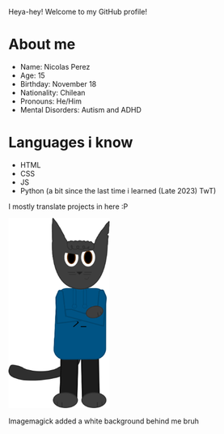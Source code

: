 Heya-hey! Welcome to my GitHub profile!

# About me

- Name: Nicolas Perez
- Age: 15
- Birthday: November 18
- Nationality: Chilean
- Pronouns: He/Him
- Mental Disorders: Autism and ADHD

# Languages i know
- HTML
- CSS
- JS
- Python (a bit since the last time i learned (Late 2023) TwT)

I mostly translate projects in here :P

<img src="nicopose.png" width="200px">

Imagemagick added a white background behind me bruh
<!---
nicoanimateyt/nicoanimateyt is a ✨ special ✨ repository because its `README.md` (this file) appears on your GitHub profile.
You can click the Preview link to take a look at your changes.
--->
